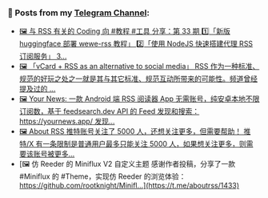 ### 📰 Posts from my [Telegram Channel](https://t.me/s/aboutrss):
<!-- BLOG-POST-LIST:START -->
- [🖼 与 RSS 有关的 Coding 向 #教程 #工具 分享：第 33 期 1️⃣「新版 huggingface 部署 wewe-rss 教程」 2️⃣「使用 NodeJS 快速搭建代理 RSS 订阅服务」 3...](https://t.me/aboutrss/1438)
- [🖼 「vCard + RSS as an alternative to social media」 RSS 作为一种标准、规范的好玩之处之一就是其与其它标准、规范互动所带来的可能性。频道曾经提及过的 ...](https://t.me/aboutrss/1437)
- [🖼 Your News: 一款 Android 端 RSS 阅读器 App 无需账号，纯安卓本地不限订阅数，基于 feedsearch.dev API 的 Feed 发现和搜索： https://yournews.app/ 发现...](https://t.me/aboutrss/1436)
- [🖼 About RSS 推特账号关注了 5000 人，还想关注更多，但需要帮助！ 推特/X 有一条限制是普通用户最多只能关注 5000 人，如果想关注更多，则需要该账号被更多...](https://t.me/aboutrss/1434)
- [🖼 仿 Reeder 的 Miniflux V2 自定义主题 感谢作者投稿，分享了一款 #Miniflux 的 #Theme，实现仿 Reeder 的浏览体验： https://github.com/rootknight/Minifl...](https://t.me/aboutrss/1433)
<!-- BLOG-POST-LIST:END -->

<!--
**AboutRSS/AboutRSS** is a ✨ _special_ ✨ repository because its `README.md` (this file) appears on your GitHub profile.

Here are some ideas to get you started:

- 🔭 I’m currently working on ...
- 🌱 I’m currently learning ...
- 👯 I’m looking to collaborate on ...
- 🤔 I’m looking for help with ...
- 💬 Ask me about ...
- 📫 How to reach me: ...
- 😄 Pronouns: ...
- ⚡ Fun fact: ...
-->
